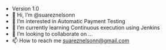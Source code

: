 - Version 1.0
- 👋 Hi, I’m @suareznelsonn
- 👀 I’m interested in Automatic Payment Testing
- 🌱 I’m currently learning Continuous execution using Jenkins
- 💞️ I’m looking to collaborate on ...
- 📫 How to reach me suareznelsonn@gmail.com

<!---
suareznelsonn/suareznelsonn is a ✨ special ✨ repository because its `README.md` (this file) appears on your GitHub profile.
You can click the Preview link to take a look at your changes.
--->
